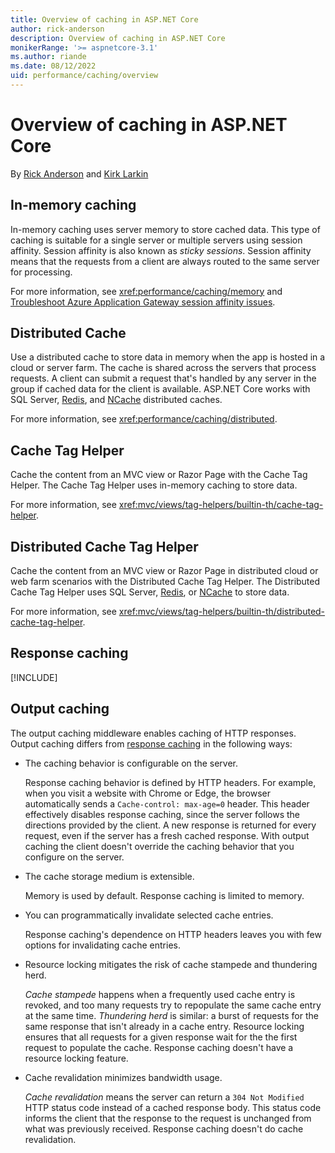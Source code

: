 ```yaml
---
title: Overview of caching in ASP.NET Core
author: rick-anderson
description: Overview of caching in ASP.NET Core
monikerRange: '>= aspnetcore-3.1'
ms.author: riande
ms.date: 08/12/2022
uid: performance/caching/overview
---
```

# Overview of caching in ASP.NET Core

By [Rick Anderson](https://twitter.com/RickAndMSFT) and [Kirk Larkin](https://twitter.com/serpent5)

## In-memory caching

In-memory caching uses server memory to store cached data. This type of caching is suitable for a single server or multiple servers using session affinity. Session affinity is also known as *sticky sessions*. Session affinity means that the requests from a client are always routed to the same server for processing.

For more information, see <xref:performance/caching/memory> and [Troubleshoot Azure Application Gateway session affinity issues](/azure/application-gateway/how-to-troubleshoot-application-gateway-session-affinity-issues).

## Distributed Cache

Use a distributed cache to store data in memory when the app is hosted in a cloud or server farm. The cache is shared across the servers that process requests. A client can submit a request that's handled by any server in the group if cached data for the client is available. ASP.NET Core works with SQL Server, [Redis](https://www.nuget.org/packages/Microsoft.Extensions.Caching.StackExchangeRedis), and [NCache](https://www.nuget.org/packages/Alachisoft.NCache.OpenSource.SDK/) distributed caches.

For more information, see <xref:performance/caching/distributed>.

## Cache Tag Helper

Cache the content from an MVC view or Razor Page with the Cache Tag Helper. The Cache Tag Helper uses in-memory caching to store data.

For more information, see <xref:mvc/views/tag-helpers/builtin-th/cache-tag-helper>.

## Distributed Cache Tag Helper

Cache the content from an MVC view or Razor Page in distributed cloud or web farm scenarios with the Distributed Cache Tag Helper. The Distributed Cache Tag Helper uses SQL Server, [Redis](https://www.nuget.org/packages/Microsoft.Extensions.Caching.StackExchangeRedis), or [NCache](https://www.nuget.org/packages/Alachisoft.NCache.OpenSource.SDK/) to store data.

For more information, see <xref:mvc/views/tag-helpers/builtin-th/distributed-cache-tag-helper>.

## Response caching

[!INCLUDE[](~/includes/response-caching-mid.md)]

## Output caching

The output caching middleware enables caching of HTTP responses. Output caching differs from [response caching](#response-caching) in the following ways:

* The caching behavior is configurable on the server.

  Response caching behavior is defined by HTTP headers. For example, when you visit a website with Chrome or Edge, the browser automatically sends a `Cache-control: max-age=0` header. This header effectively disables response caching, since the server follows the directions provided by the client. A new response is returned for every request, even if the server has a fresh cached response. With output caching the client doesn't override the caching behavior that you configure on the server.

* The cache storage medium is extensible.

  Memory is used by default. Response caching is limited to memory.
* You can programmatically invalidate selected cache entries.

  Response caching's dependence on HTTP headers leaves you with few options for invalidating cache entries.

* Resource locking mitigates the risk of cache stampede and thundering herd.

  *Cache stampede* happens when a frequently used cache entry is revoked, and too many requests try to repopulate the same cache entry at the same time. *Thundering herd* is similar: a burst of requests for the same response that isn't already in a cache entry. Resource locking ensures that all requests for a given response wait for the the first request to populate the cache. Response caching doesn't have a resource locking feature.

* Cache revalidation minimizes bandwidth usage.

  *Cache revalidation* means the server can return a `304 Not Modified` HTTP status code instead of a cached response body. This status code informs the client that the response to the request is unchanged from what was previously received. Response caching doesn't do cache revalidation.
